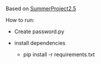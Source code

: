 Based on [SummerProject2.5](https://github.com/DylanB5402/SummerProject2.5)

How to run:

- Create password.py

- install dependencies

    - pip install -r requirements.txt
    